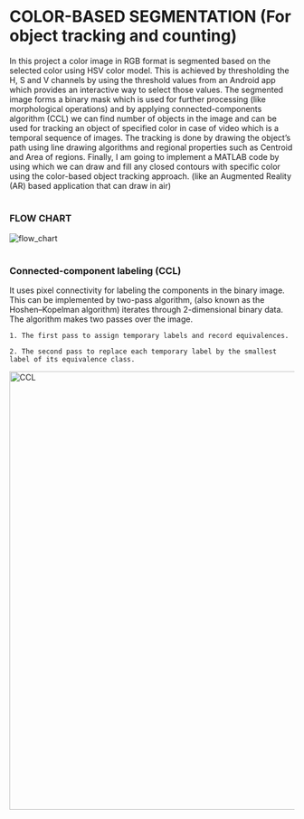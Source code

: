 # COLOR-BASED SEGMENTATION (For object tracking and counting)

In this project a color image in RGB format is segmented based on the selected color using HSV color model. This is achieved by thresholding the H, S and V channels by using the threshold values from an Android app which provides an interactive way to select those values. The segmented image forms a binary mask which is used for further processing (like morphological operations) and by applying connected-components algorithm (CCL) we can find number of objects in the image and can be used for tracking an object of specified color in case of video which is a temporal sequence of images. The tracking is done by drawing the object’s path using line drawing algorithms and regional properties such as Centroid and Area of regions. 
Finally, I am going to implement a MATLAB code by using which we can draw and fill any closed contours with specific color using the color-based object tracking approach. (like an Augmented Reality (AR) based application that can draw in air)

#
### FLOW CHART 
![flow_chart](https://user-images.githubusercontent.com/84563214/120884256-aaee2c00-c5ff-11eb-8660-7ac95c4dc204.png)

#
### Connected-component labeling (CCL)
It uses pixel connectivity for labeling the components in the binary image. This can be implemented by two-pass algorithm, (also known as the Hoshen–Kopelman algorithm) iterates through 2-dimensional binary data. 
The algorithm makes two passes over the image.

    1. The first pass to assign temporary labels and record equivalences.

    2. The second pass to replace each temporary label by the smallest label of its equivalence class.

<img width="776" alt="CCL" src="https://user-images.githubusercontent.com/84563214/120885186-31f1d300-c605-11eb-966a-9492b0233f79.png">
